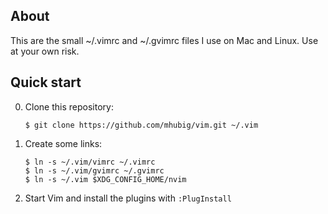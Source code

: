 ## About

This are the small ~/.vimrc and ~/.gvimrc files I use on Mac and Linux. Use at your own risk.

## Quick start

0. Clone this repository:

    ```
    $ git clone https://github.com/mhubig/vim.git ~/.vim
    ```

0. Create some links:

    ```
    $ ln -s ~/.vim/vimrc ~/.vimrc
    $ ln -s ~/.vim/gvimrc ~/.gvimrc
    $ ln -s ~/.vim $XDG_CONFIG_HOME/nvim
    ```

0. Start Vim and install the plugins with `:PlugInstall`

